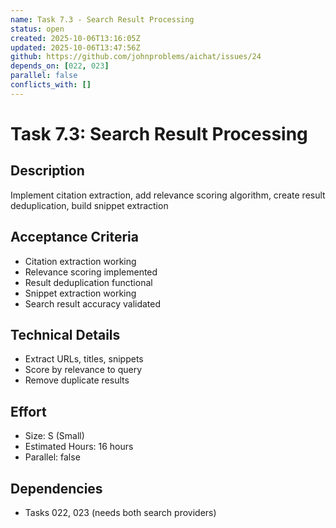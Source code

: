 ```yaml
---
name: Task 7.3 - Search Result Processing
status: open
created: 2025-10-06T13:16:05Z
updated: 2025-10-06T13:47:56Z
github: https://github.com/johnproblems/aichat/issues/24
depends_on: [022, 023]
parallel: false
conflicts_with: []
---
```


# Task 7.3: Search Result Processing

## Description
Implement citation extraction, add relevance scoring algorithm, create result deduplication, build snippet extraction

## Acceptance Criteria
- Citation extraction working
- Relevance scoring implemented
- Result deduplication functional
- Snippet extraction working
- Search result accuracy validated

## Technical Details
- Extract URLs, titles, snippets
- Score by relevance to query
- Remove duplicate results

## Effort
- Size: S (Small)
- Estimated Hours: 16 hours
- Parallel: false

## Dependencies
- Tasks 022, 023 (needs both search providers)
